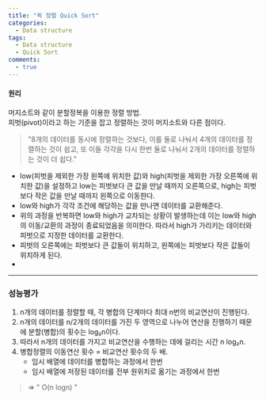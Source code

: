 ```yaml
---
title: "퀵 정렬 Quick Sort"
categories:
  - Data structure
tags:
  - Data structure
  - Quick Sort
comments:
  - true
---
```




#### 원리
머지소트와 같이 분할정복을 이용한 정렬 방법.<br>
피벗(pivot)이라고 하는 기준을 잡고 정렬하는 것이 머지소트와 다른 점이다.

>"8개의 데이터를 동시에 정렬하는 것보다, 이를 둘로 나눠서 4개의 데이터를 정렬하는 것이 쉽고, 또 이들 각각을 다시 한번 둘로 나눠서 2개의 데이터를 정렬하는 것이 더 쉽다."

- low(피벗을 제외한 가장 왼쪽에 위치한 값)와 high(피벗을 제외한 가장 오른쪽에 위치한 값)을 설정하고 low는 피벗보다 큰 값을 만날 때까지 오른쪽으로, high는 피벗보다 작은 값을 만날 때까지 왼쪽으로 이동한다.
- low와 high가 각각 조건에 해당하는 값을 만나면 데이터를 교환해준다.
- 위의 과정을 반복하면 low와 high가 교차되는 상황이 발생하는데 이는 low와 high의 이동/교환의 과정이 종료되었음을 의미한다. 따라서 high가 가리키는 데이터와 피벗으로 지정한 데이터를 교환한다.
- 피벗의 오른쪽에는 피벗보다 큰 값들이 위치하고, 왼쪽에는 피벗보다 작은 값들이 위치하게 된다.
- 

---

### 성능평가

1. n개의 데이터를 정렬할 때, 각 병합의 단계마다 최대 n번의 비교연산이 진행된다.
2. n개의 데이터를 n/2개의 데이터를 가진 두 영역으로 나누어 연산을 진행하기 때문에 분할(병합)의 횟수는 log₂n이다.
3. 따라서 n개의 데이터를 가지고 비교연산을 수행하는 데에 걸리는 시간 n log₂n.
4. 병합정렬의 이동연산 횟수 = 비교연산 횟수의 두 배.
   - 임시 배열에 데이터를 병합하는 과정에서 한번
   - 임시 배열에 저장된 데이터를 전부 원위치로 옮기는 과정에서 한번
> => " O(n logn) "
